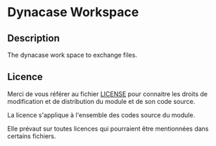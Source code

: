 # Dynacase Workspace

## Description

The dynacase work space to exchange files.

## Licence

Merci de vous référer au fichier [LICENSE](LICENSE) pour connaitre les droits
de modification et de distribution du module et de son code source.

La licence s'applique à l'ensemble des codes source du module. 

Elle prévaut sur toutes licences qui pourraient être mentionnées dans certains
fichiers.
